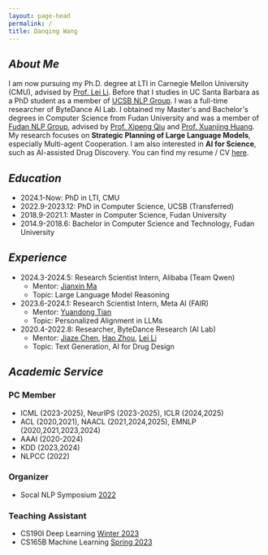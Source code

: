 ```yaml
---
layout: page-head
permalink: /
title: Danqing Wang
---
```


<!-- ## Welcome to My HomePage ! -->
## <em>About Me</em>

I am now pursuing my Ph.D. degree at LTI in Carnegie Mellon University (CMU), advised by [Prof. Lei Li](https://lileicc.github.io/). Before that I studies in UC Santa Barbara as a PhD student as a member of [UCSB NLP Group](https://nlp.cs.ucsb.edu/). I was a full-time researcher of ByteDance AI Lab.
I obtained my Master's and Bachelor's degrees in Computer Science from Fudan University and was a member of [Fudan NLP Group](https://nlp.fudan.edu.cn/), advised by [Prof. Xipeng Qiu](https://xpqiu.github.io/en.html) and [Prof. Xuanjing Huang](https://nlp.fudan.edu.cn/28702/list.htm).
My research focuses on **Strategic Planning of Large Language Models**, especially Multi-agent Cooperation. I am also interested in **AI for Science**, such as AI-assisted Drug Discovery. You can find my resume / CV [here](/assets/CV/CV_latest.pdf).

## <em>Education</em>

* 2024.1-Now: PhD in LTI, CMU
* 2022.9-2023.12: PhD in Computer Science, UCSB (Transferred)
* 2018.9-2021.1: Master in Computer Science, Fudan University
* 2014.9-2018.6: Bachelor in Computer Science and Technology, Fudan University

## <em>Experience</em>

* 2024.3-2024.5: Research Scientist Intern, Alibaba (Team Qwen)
  * Mentor: [Jianxin Ma](https://jianxinma.github.io/)
  * Topic: Large Language Model Reasoning
* 2023.6-2024.1: Research Scientist Intern, Meta AI (FAIR)
  * Mentor: [Yuandong Tian](https://yuandong-tian.com/)
  * Topic: Personalized Alignment in LLMs
* 2020.4-2022.8: Researcher, ByteDance Research (AI Lab)
  * Mentor: [Jiaze Chen](https://cn.linkedin.com/in/jiaze-chen-00ab2681), [Hao Zhou](https://zhouh.github.io/), [Lei Li](https://lileicc.github.io/)
  * Topic: Text Generation, AI for Drug Design

## <em>Academic Service</em>
<!-- ## PC Member   -->
<!-- Program Committee Member -->
### PC Member
* ICML (2023-2025), NeurIPS (2023-2025), ICLR (2024,2025)
* ACL (2020,2021), NAACL (2021,2024,2025), EMNLP (2020,2021,2023,2024)
* AAAI (2020-2024)
* KDD (2023,2024)
* NLPCC (2022)


### Organizer
* Socal NLP Symposium [2022](https://socalnlp.github.io/symp22/index.html)

### Teaching Assistant
* CS190I Deep Learning [Winter 2023](https://sites.cs.ucsb.edu/~lilei/course/dl23w/)
* CS165B Machine Learning [Spring 2023](https://sites.cs.ucsb.edu/~xyan/classes/CS165B-2023spring/)
